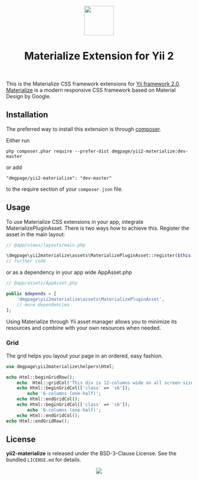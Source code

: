 <p align="center">
    <a href="https://materializecss.com/" target="_blank" rel="external">
        <img src="https://materializecss.com/res/materialize.svg" height="80px">
    </a>
    <h1 align="center">Materialize Extension for Yii 2</h1>
    <br>
</p>

This is the Materialize CSS framework extensions for [Yii framework 2.0](http://www.yiiframework.com). [Materialize](https://materializecss.com/) is a modern responsive CSS framework based on Material Design by Google.

Installation
------------

The preferred way to install this extension is through [composer](http://getcomposer.org/download/).

Either run

```
php composer.phar require --prefer-dist dmgpage/yii2-materialize:dev-master
```

or add

```
"dmgpage/yii2-materialize": "dev-master"
```

to the require section of your `composer.json` file.

## Usage

To use Materialize CSS extensions in your app, integrate MaterializePluginAsset. There is two ways how to achieve this. Register the asset in the main layout:

```php
// @app/views/layouts/main.php

\dmgpage\yii2materialize\assets\MaterializePluginAsset::register($this);
// further code
```

or as a dependency in your app wide AppAsset.php

```php
// @app/assets/AppAsset.php

public $depends = [
    'dmgpage\yii2materialize\assets\MaterializePluginAsset',
    // more dependencies
];
```

Using Materialize through Yii asset manager allows you to minimize its resources and combine with your own resources when needed.

### Grid

The grid helps you layout your page in an ordered, easy fashion.

```php
use dmgpage\yii2materialize\helpers\Html;

echo Html::beginGridRow();
    echo  Html::gridCol('This div is 12-columns wide on all screen sizes', ['class' => 's12']);
    echo Html::beginGridCol(['class' => 's6']);
        echo '6-columns (one-half)';
    echo Html::endGridCol();
    echo Html::beginGridCol(['class' => 's6']);
        echo '6-columns (one-half)';
    echo Html::endGridCol();
echo Html::endGridRow();
```

## License

**yii2-materialize** is released under the BSD-3-Clause License. See the bundled `LICENSE.md` for details.

<p align="center">
    <a href="http://www.dmgpage.lv/" target="_blank" rel="external">
        <img src="http://www.dmgpage.lv/img/logo2.png">
    </a>
</p>
